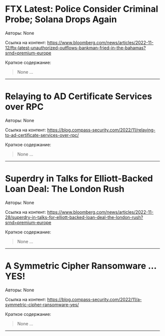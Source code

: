 # FTX Latest: Police Consider Criminal Probe; Solana Drops Again

Авторы: 
None

Ссылка на контент: 
https://www.bloomberg.com/news/articles/2022-11-12/ftx-latest-unauthorized-outflows-bankman-fried-in-the-bahamas?srnd=premium-europe

Краткое содержание: 

<blockquote>
None       ...       
</blockquote>

---

# Relaying to AD Certificate Services over RPC

Авторы: 
None

Ссылка на контент: 
https://blog.compass-security.com/2022/11/relaying-to-ad-certificate-services-over-rpc/

Краткое содержание: 

<blockquote>
None       ...       
</blockquote>

---

# Superdry in Talks for Elliott-Backed Loan Deal: The London Rush

Авторы: 
None

Ссылка на контент: 
https://www.bloomberg.com/news/articles/2022-11-28/superdry-in-talks-for-elliott-backed-loan-deal-the-london-rush?srnd=premium-europe

Краткое содержание: 

<blockquote>
None       ...       
</blockquote>

---

# A Symmetric Cipher Ransomware … YES!

Авторы: 
None

Ссылка на контент: 
https://blog.compass-security.com/2022/11/a-symmetric-cipher-ransomware-yes/

Краткое содержание: 

<blockquote>
None       ...       
</blockquote>

---

